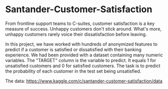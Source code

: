 # Santander-Customer-Satisfaction

From frontline support teams to C-suites, customer satisfaction is a key measure of success. 
Unhappy customers don't stick around. 
What's more, unhappy customers rarely voice their dissatisfaction before leaving.

In this project, we have worked with hundreds of anonymized features to predict if a customer is satisfied or dissatisfied with their banking experience.
We had been provided with a dataset containing many numeric variables. The "TARGET" column is the variable to predict. It equals 1 for unsatisfied customers and 0 for satisfied customers.
The task is to predict the probability of each customer in the test set being unsatisfied.

The data: https://www.kaggle.com/c/santander-customer-satisfaction/data
